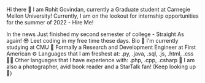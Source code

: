 Hi there 👋
I am Rohit Govindan, currently a Graduate student at Carnegie Mellon University!
Currently, I am on the lookout for internship opportunities for the summer of 2022 - Hire Me!

In the news
Just finished my second semester of college - Straight As again! 😎
Leet coding in my free time these days.
Bio
🏢 I'm currently studying at CMU
🥼 Formally a Research and Development Engineer at First American
⚙️ Languages that I am freshest at: .py, .java, .sql, .js, .html, .css
👩‍💻 Other languages that I have experience with: .php, .cpp, .csharp
📸 I am also a photographer, avid book reader and a StarTalk fan! (Keep looking up 🌟)
